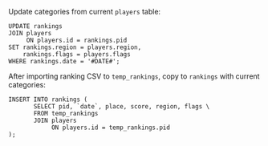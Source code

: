 Update categories from current `players` table:

```
UPDATE rankings
JOIN players
     ON players.id = rankings.pid
SET rankings.region = players.region,
    rankings.flags = players.flags
WHERE rankings.date = '#DATE#';
```

After importing ranking CSV to `temp_rankings`, copy to `rankings` with current categories:

```
INSERT INTO rankings (
       SELECT pid, `date`, place, score, region, flags \
       FROM temp_rankings
       JOIN players
            ON players.id = temp_rankings.pid
);
```
